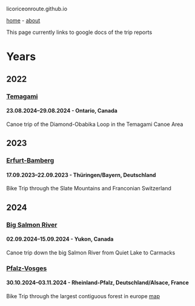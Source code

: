 licoriceonroute.github.io

[home](licoriceonroute.github.io/home) - [about](licoriceonroute.github.io/about)

This page currently links to google docs of the trip reports

# Years

## 2022

### [Temagami](https://docs.google.com/document/d/1DtADW0e6f6KUzvSBkJOZ66Lm0uq6OCuzPUBQr7UMPBo/edit)
#### 23.08.2024–29.08.2024 - Ontario, Canada
Canoe trip of the Diamond-Obabika Loop in the Temagami Canoe Area

## 2023

### [Erfurt-Bamberg](https://docs.google.com/document/d/1ixeSbruw4QoJpQFzBboj7qmxbkjLjuShtiLRXxWnaZE/edit)
#### 17.09.2023–22.09.2023 - Thüringen/Bayern, Deutschland
Bike Trip through the Slate Mountains and Franconian Switzerland

## 2024

### [Big Salmon River](https://docs.google.com/document/d/11V13DuDUBoQP7FkMWNPCQxApQso5xQdgvNt56dpRZ7w/edit)
#### 02.09.2024–15.09.2024 - Yukon, Canada
Canoe trip down the big Salmon River from Quiet Lake to Carmacks

### [Pfalz-Vosges](https://docs.google.com/document/d/11iHNRGf43F_WHS3ft4QBishdEs_5g2rtvZCAqqltvws/edit)
#### 30.10.2024–03.11.2024 - Rheinland-Pfalz, Deutschland/Alsace, France
Bike Trip through the largest contiguous forest in europe
[map](https://licoriceonroute.github.io/map/map-pfalz_vosges_2024)
